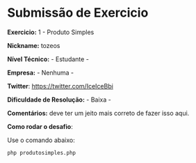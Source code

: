 # Submissão de Exercicio

**Exercicio:** 1 - Produto Simples

**Nickname:** tozeos

**Nível Técnico:** - Estudante -

**Empresa:** - Nenhuma -

**Twitter**: https://twitter.com/IceIceBbi

**Dificuldade de Resolução:** - Baixa -

**Comentários:** deve ter um jeito mais correto de fazer isso aqui.

**Como rodar o desafio**:

Use o comando abaixo:

```bash
php produtosimples.php
```
